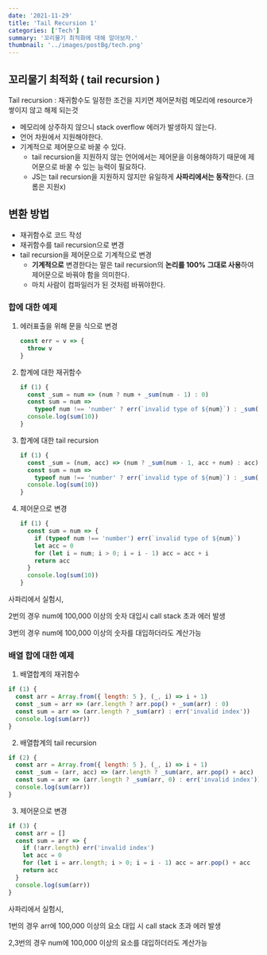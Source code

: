 ```yaml
---
date: '2021-11-29'
title: 'Tail Recursion 1'
categories: ['Tech']
summary: '꼬리물기 최적화에 대해 알아보자.'
thumbnail: '../images/postBg/tech.png'
---
```


## 꼬리물기 최적화 ( tail recursion )

Tail recursion : 재귀함수도 일정한 조건을 지키면 제어문처럼 메모리에 resource가 쌓이지 않고 해제 되는것

- 메모리에 상주하지 않으니 stack overflow 에러가 발생하지 않는다.
- 언어 차원에서 지원해야한다.
- 기계적으로 제어문으로 바꿀 수 있다.
  - tail recursion을 지원하지 않는 언어에서는 제어문을 이용해야하기 때문에 제어문으로 바꿀 수 있는 능력이 필요하다.
  - JS는 tail recursion을 지원하지 않지만 유일하게 **사파리에서는 동작**한다. (크롬은 지원x)

## 변환 방법

- 재귀함수로 코드 작성
- 재귀함수를 tail recursion으로 변경
- tail recursion을 제어문으로 기계적으로 변경
  - **기계적으로** 변경한다는 말은 tail recursion의 **논리를 100% 그대로 사용**하여 제어문으로 바꿔야 함을 의미한다.
  - 마치 사람이 컴파일러가 된 것처럼 바꿔야한다.

### 합에 대한 예제

1. 에러표출을 위해 문을 식으로 변경

   ```jsx
   const err = v => {
     throw v
   }
   ```

2. 합계에 대한 재귀함수

   ```jsx
   if (1) {
     const _sum = num => (num ? num + _sum(num - 1) : 0)
     const sum = num =>
       typeof num !== 'number' ? err(`invalid type of ${num}`) : _sum(num)
     console.log(sum(10))
   }
   ```

3. 합계에 대한 tail recursion

   ```jsx
   if (1) {
     const _sum = (num, acc) => (num ? _sum(num - 1, acc + num) : acc)
     const sum = num =>
       typeof num !== 'number' ? err(`invalid type of ${num}`) : _sum(num, 0)
     console.log(sum(10))
   }
   ```

4. 제어문으로 변경

   ```jsx
   if (1) {
     const sum = num => {
       if (typeof num !== 'number') err(`invalid type of ${num}`)
       let acc = 0
       for (let i = num; i > 0; i = i - 1) acc = acc + i
       return acc
     }
     console.log(sum(10))
   }
   ```

사파리에서 실험시,

2번의 경우 num에 100,000 이상의 숫자 대입시 call stack 초과 에러 발생

3번의 경우 num에 100,000 이상의 숫자를 대입하더라도 계산가능

### 배열 합에 대한 예제

1. 배열합계의 재귀함수

```jsx
if (1) {
  const arr = Array.from({ length: 5 }, (_, i) => i + 1)
  const _sum = arr => (arr.length ? arr.pop() + _sum(arr) : 0)
  const sum = arr => (arr.length ? _sum(arr) : err('invalid index'))
  console.log(sum(arr))
}
```

2. 배열합계의 tail recursion

```jsx
if (2) {
  const arr = Array.from({ length: 5 }, (_, i) => i + 1)
  const _sum = (arr, acc) => (arr.length ? _sum(arr, arr.pop() + acc) : acc)
  const sum = arr => (arr.length ? _sum(arr, 0) : err('invalid index'))
  console.log(sum(arr))
}
```

3. 제어문으로 변경

```jsx
if (3) {
  const arr = []
  const sum = arr => {
    if (!arr.length) err('invalid index')
    let acc = 0
    for (let i = arr.length; i > 0; i = i - 1) acc = arr.pop() + acc
    return acc
  }
  console.log(sum(arr))
}
```

사파리에서 실험시,

1번의 경우 arr에 100,000 이상의 요소 대입 시 call stack 초과 에러 발생

2,3번의 경우 num에 100,000 이상의 요소를 대입하더라도 계산가능
